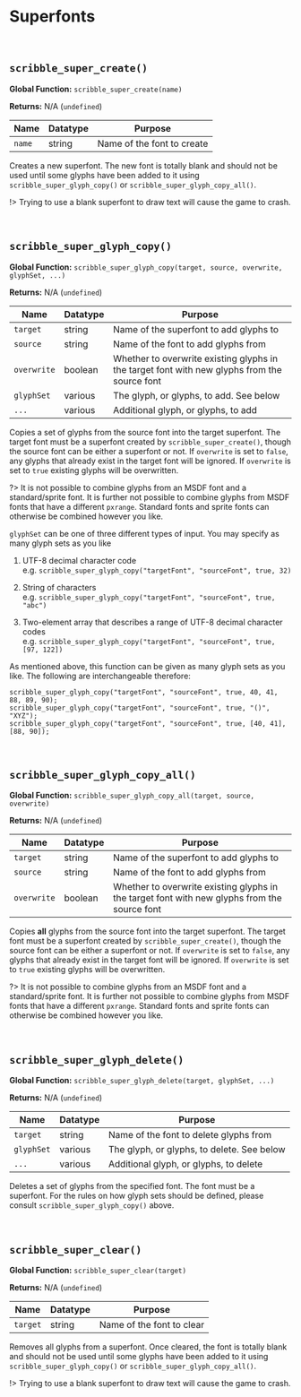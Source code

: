 # Superfonts

&nbsp;

## `scribble_super_create()`

**Global Function:** `scribble_super_create(name)`

**Returns:** N/A (`undefined`)

|Name  |Datatype|Purpose                   |
|------|--------|--------------------------|
|`name`|string  |Name of the font to create|

Creates a new superfont. The new font is totally blank and should not be used until some glyphs have been added to it using `scribble_super_glyph_copy()` or `scribble_super_glyph_copy_all()`.

!> Trying to use a blank superfont to draw text will cause the game to crash.

&nbsp;

## `scribble_super_glyph_copy()`

**Global Function:** `scribble_super_glyph_copy(target, source, overwrite, glyphSet, ...)`

**Returns:** N/A (`undefined`)

|Name       |Datatype|Purpose                                                                                     |
|-----------|--------|--------------------------------------------------------------------------------------------|
|`target`   |string  |Name of the superfont to add glyphs to                                                      |
|`source`   |string  |Name of the font to add glyphs from                                                         |
|`overwrite`|boolean |Whether to overwrite existing glyphs in the target font with new glyphs from the source font|
|`glyphSet` |various |The glyph, or glyphs, to add. See below                                                     |
|`...`      |various |Additional glyph, or glyphs, to add                                                         |

Copies a set of glyphs from the source font into the target superfont. The target font must be a superfont created by `scribble_super_create()`, though the source font can be either a superfont or not. If `overwrite` is set to `false`, any glyphs that already exist in the target font will be ignored. If `overwrite` is set to `true` existing glyphs will be overwritten.

?> It is not possible to combine glyphs from an MSDF font and a standard/sprite font. It is further not possible to combine glyphs from MSDF fonts that have a different `pxrange`. Standard fonts and sprite fonts can otherwise be combined however you like.

`glyphSet` can be one of three different types of input. You may specify as many glyph sets as you like

1. UTF-8 decimal character code<br>e.g. `scribble_super_glyph_copy("targetFont", "sourceFont", true, 32)`

2. String of characters<br>e.g. `scribble_super_glyph_copy("targetFont", "sourceFont", true, "abc")`

3. Two-element array that describes a range of UTF-8 decimal character codes<br>e.g. `scribble_super_glyph_copy("targetFont", "sourceFont", true, [97, 122])`

As mentioned above, this function can be given as many glyph sets as you like. The following are interchangeable therefore:

```GML
scribble_super_glyph_copy("targetFont", "sourceFont", true, 40, 41, 88, 89, 90);
scribble_super_glyph_copy("targetFont", "sourceFont", true, "()", "XYZ");
scribble_super_glyph_copy("targetFont", "sourceFont", true, [40, 41], [88, 90]);
```

&nbsp;

## `scribble_super_glyph_copy_all()`

**Global Function:** `scribble_super_glyph_copy_all(target, source, overwrite)`

**Returns:** N/A (`undefined`)

|Name       |Datatype|Purpose                                                                                     |
|-----------|--------|--------------------------------------------------------------------------------------------|
|`target`   |string  |Name of the superfont to add glyphs to                                                      |
|`source`   |string  |Name of the font to add glyphs from                                                         |
|`overwrite`|boolean |Whether to overwrite existing glyphs in the target font with new glyphs from the source font|

Copies **all** glyphs from the source font into the target superfont. The target font must be a superfont created by `scribble_super_create()`, though the source font can be either a superfont or not. If `overwrite` is set to `false`, any glyphs that already exist in the target font will be ignored. If `overwrite` is set to `true` existing glyphs will be overwritten.

?> It is not possible to combine glyphs from an MSDF font and a standard/sprite font. It is further not possible to combine glyphs from MSDF fonts that have a different `pxrange`. Standard fonts and sprite fonts can otherwise be combined however you like.

&nbsp;

## `scribble_super_glyph_delete()`

**Global Function:** `scribble_super_glyph_delete(target, glyphSet, ...)`

**Returns:** N/A (`undefined`)

|Name       |Datatype|Purpose                                   |
|-----------|--------|------------------------------------------|
|`target`   |string  |Name of the font to delete glyphs from    |
|`glyphSet` |various |The glyph, or glyphs, to delete. See below|
|`...`      |various |Additional glyph, or glyphs, to delete    |

Deletes a set of glyphs from the specified font. The font must be a superfont. For the rules on how glyph sets should be defined, please consult `scribble_super_glyph_copy()` above.

&nbsp;

## `scribble_super_clear()`

**Global Function:** `scribble_super_clear(target)`

**Returns:** N/A (`undefined`)

|Name    |Datatype|Purpose                  |
|--------|--------|-------------------------|
|`target`|string  |Name of the font to clear|

Removes all glyphs from a superfont. Once cleared, the font is totally blank and should not be used until some glyphs have been added to it using `scribble_super_glyph_copy()` or `scribble_super_glyph_copy_all()`.

!> Trying to use a blank superfont to draw text will cause the game to crash.
